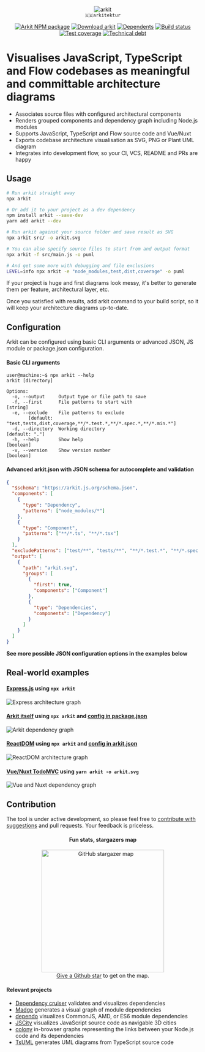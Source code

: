 <p align="center">
  <img src="arkit.svg?sanitize=true" alt="arkit" /><br />
  <code>🇸🇪arkitektur</code>
</p>
<p align="center">
  <a href="https://www.npmjs.com/arkit"><img src="https://img.shields.io/npm/v/arkit.svg?label=%20&style=flat-square" alt="Arkit NPM package" /></a>
  <a href="https://www.npmjs.com/arkit"><img src="https://img.shields.io/npm/dw/arkit.svg?style=flat-square" alt="Download arkit" /></a>
  <a href="https://libraries.io/npm/arkit/dependents"><img src="https://img.shields.io/librariesio/dependents/npm/arkit.svg?style=flat-square" alt="Dependents" /></a>
  <a href="https://travis-ci.org/dyatko/arkit/branches"><img src="https://img.shields.io/travis/dyatko/arkit/master.svg?style=flat-square" alt="Build status" /></a>
  <a href="https://codeclimate.com/github/dyatko/arkit/code"><img src="https://img.shields.io/codeclimate/coverage/dyatko/arkit.svg?style=flat-square" alt="Test coverage" /></a>
  <a href="https://codeclimate.com/github/dyatko/arkit/issues"><img src="https://img.shields.io/codeclimate/tech-debt/dyatko/arkit.svg?style=flat-square" alt="Technical debt" /></a>
</p>

# Visualises JavaScript, TypeScript and Flow codebases as meaningful and committable architecture diagrams

- Associates source files with configured architectural components
- Renders grouped components and dependency graph including Node.js modules
- Supports JavaScript, TypeScript and Flow source code and Vue/Nuxt
- Exports codebase architecture visualisation as SVG, PNG or Plant UML diagram
- Integrates into development flow, so your CI, VCS, README and PRs are happy

## Usage

```sh
# Run arkit straight away
npx arkit

# Or add it to your project as a dev dependency
npm install arkit --save-dev
yarn add arkit --dev
```

```sh
# Run arkit against your source folder and save result as SVG
npx arkit src/ -o arkit.svg

# You can also specify source files to start from and output format
npx arkit -f src/main.js -o puml

# And get some more with debugging and file exclusions
LEVEL=info npx arkit -e "node_modules,test,dist,coverage" -o puml
```

If your project is huge and first diagrams look messy, it's better to generate them per feature, architectural layer, etc.

Once you satisfied with results, add arkit command to your build script, so it will keep your architecture diagrams up-to-date.

## Configuration

Arkit can be configured using basic CLI arguments or advanced JSON, JS module or package.json configuration.

#### Basic CLI arguments

```console
user@machine:~$ npx arkit --help
arkit [directory]

Options:
  -o, --output     Output type or file path to save
  -f, --first      File patterns to start with                          [string]
  -e, --exclude    File patterns to exclude
        [default: "test,tests,dist,coverage,**/*.test.*,**/*.spec.*,**/*.min.*"]
  -d, --directory  Working directory                              [default: "."]
  -h, --help       Show help                                           [boolean]
  -v, --version    Show version number                                 [boolean]
```

#### Advanced arkit.json with JSON schema for autocomplete and validation

```json
{
  "$schema": "https://arkit.js.org/schema.json",
  "components": [
    {
      "type": "Dependency",
      "patterns": ["node_modules/*"]
    },
    {
      "type": "Component",
      "patterns": ["**/*.ts", "**/*.tsx"]
    }
  ],
  "excludePatterns": ["test/**", "tests/**", "**/*.test.*", "**/*.spec.*"],
  "output": [
    {
      "path": "arkit.svg",
      "groups": [
        {
          "first": true,
          "components": ["Component"]
        },
        {
          "type": "Dependencies",
          "components": ["Dependency"]
        }
      ]
    }
  ]
}
```

**See more possible JSON configuration options in the examples below**

## Real-world examples

#### [Express.js](https://github.com/dyatko/arkit/tree/master/test/express) using `npx arkit`
![Express architecture graph](test/express/express.svg?sanitize=true)

#### [Arkit itself](https://github.com/dyatko/arkit/tree/master/src) using `npx arkit` and [config in package.json](https://github.com/dyatko/arkit/blob/master/package.json#L17)
![Arkit dependency graph](dist/arkit.svg?sanitize=true)

#### [ReactDOM](https://github.com/dyatko/arkit/tree/master/test/react-dom) using `npx arkit` and [config in arkit.json](test/react-dom/arkit.json)
![ReactDOM architecture graph](test/react-dom/arkit.svg?sanitize=true)

#### [Vue/Nuxt TodoMVC](https://github.com/dyatko/arkit-nuxt-todomvc) using `yarn arkit -o arkit.svg`
![Vue and Nuxt dependency graph](https://raw.githubusercontent.com/dyatko/arkit-nuxt-todomvc/master/arkit.svg?sanitize=true)

## Contribution

The tool is under active development, so please feel free to [contribute with suggestions](https://github.com/dyatko/arkit/issues/new/choose) and pull requests. Your feedback is priceless.

<h4 align="center">Fun stats, stargazers map</h4>

<p align="center">
    <img src="https://docs.google.com/spreadsheets/d/e/2PACX-1vRISFoOgWs4rihpPl2aWnQsqpMprhJIZnq7hulWWqMXPNqWodMkOWs_kImI2BLGdKZcXuiYYlP1Jj5T/pubchart?oid=1029094759&format=image" alt="GitHub stargazer map" height="320" /><br />
    <a href="https://github.com/dyatko/arkit">Give a Github star</a> to get on the map.
</p>

#### Relevant projects

- [Dependency cruiser](https://github.com/sverweij/dependency-cruiser) validates and visualizes dependencies
- [Madge](https://github.com/pahen/madge) generates a visual graph of module dependencies
- [dependo](https://github.com/auchenberg/dependo) visualizes CommonJS, AMD, or ES6 module dependencies
- [JSCity](https://github.com/aserg-ufmg/JSCity) visualizes JavaScript source code as navigable 3D cities
- [colony](https://github.com/hughsk/colony) in-browser graphs representing the links between your Node.js code and its dependencies
- [TsUML](https://github.com/remojansen/TsUML) generates UML diagrams from TypeScript source code
